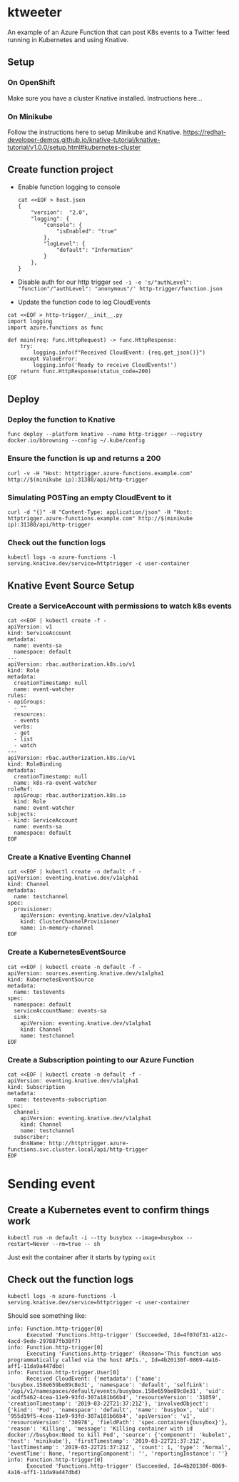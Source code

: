 # ktweeter
An example of an Azure Function that can post K8s events to a Twitter feed running in Kubernetes and using Knative.

## Setup

### On OpenShift 

Make sure you have a cluster Knative installed.  Instructions here...

### On Minikube

Follow the instructions here to setup Minikube and Knative. https://redhat-developer-demos.github.io/knative-tutorial/knative-tutorial/v1.0.0/setup.html#kubernetes-cluster

## Create function project 

* Enable function logging to console
  ```
  cat <<EOF > host.json
  {
      "version":  "2.0",
      "logging": {
          "console": {
              "isEnabled": "true"
          },
          "logLevel": {
              "default": "Information"
          }
      },
  }
  ```
* Disable auth for our http trigger
```sed -i -e 's/"authLevel": "function"/"authLevel": "anonymous"/' http-trigger/function.json```

* Update the function code to log CloudEvents
```
cat <<EOF > http-trigger/__init__.py
import logging
import azure.functions as func

def main(req: func.HttpRequest) -> func.HttpResponse:
    try:
        logging.info(f"Received CloudEvent: {req.get_json()}")
    except ValueError:
        logging.info('Ready to receive CloudEvents!')
    return func.HttpResponse(status_code=200)
EOF
```

## Deploy 

### Deploy the function to Knative
```func deploy --platform knative --name http-trigger --registry docker.io/bbrowning --config ~/.kube/config```

### Ensure the function is up and returns a 200
```curl -v -H "Host: httptrigger.azure-functions.example.com" http://$(minikube ip):31380/api/http-trigger```

### Simulating POSTing an empty CloudEvent to it
```curl -d "{}" -H "Content-Type: application/json" -H "Host: httptrigger.azure-functions.example.com" http://$(minikube ip):31380/api/http-trigger```

### Check out the function logs
```kubectl logs -n azure-functions -l serving.knative.dev/service=httptrigger -c user-container```

## Knative Event Source Setup 

### Create a ServiceAccount with permissions to watch k8s events
```
cat <<EOF | kubectl create -f -
apiVersion: v1
kind: ServiceAccount
metadata:
  name: events-sa
  namespace: default
---
apiVersion: rbac.authorization.k8s.io/v1
kind: Role
metadata:
  creationTimestamp: null
  name: event-watcher
rules:
- apiGroups:
  - ""
  resources:
  - events
  verbs:
  - get
  - list
  - watch
---
apiVersion: rbac.authorization.k8s.io/v1
kind: RoleBinding
metadata:
  creationTimestamp: null
  name: k8s-ra-event-watcher
roleRef:
  apiGroup: rbac.authorization.k8s.io
  kind: Role
  name: event-watcher
subjects:
- kind: ServiceAccount
  name: events-sa
  namespace: default
EOF
```

### Create a Knative Eventing Channel
```
cat <<EOF | kubectl create -n default -f -
apiVersion: eventing.knative.dev/v1alpha1
kind: Channel
metadata:
  name: testchannel
spec:
  provisioner:
    apiVersion: eventing.knative.dev/v1alpha1
    kind: ClusterChannelProvisioner
    name: in-memory-channel
EOF
```


### Create a KubernetesEventSource
```
cat <<EOF | kubectl create -n default -f -
apiVersion: sources.eventing.knative.dev/v1alpha1
kind: KubernetesEventSource
metadata:
  name: testevents
spec:
  namespace: default
  serviceAccountName: events-sa
  sink:
    apiVersion: eventing.knative.dev/v1alpha1
    kind: Channel
    name: testchannel
EOF
```

### Create a Subscription pointing to our Azure Function
```
cat <<EOF | kubectl create -n default -f -
apiVersion: eventing.knative.dev/v1alpha1
kind: Subscription
metadata:
  name: testevents-subscription
spec:
  channel:
    apiVersion: eventing.knative.dev/v1alpha1
    kind: Channel
    name: testchannel
  subscriber:
    dnsName: http://httptrigger.azure-functions.svc.cluster.local/api/http-trigger
EOF
```

# Sending event 

## Create a Kubernetes event to confirm things work
```
kubectl run -n default -i --tty busybox --image=busybox --restart=Never --rm=true -- sh
```

Just exit the container after it starts by typing `exit`

## Check out the function logs
```
kubectl logs -n azure-functions -l serving.knative.dev/service=httptrigger -c user-container
```

Should see something like:
```
info: Function.http-trigger[0]
      Executed 'Functions.http-trigger' (Succeeded, Id=4f07df31-a12c-4acd-9ede-297887fb38f7)
info: Function.http-trigger[0]
      Executing 'Functions.http-trigger' (Reason='This function was programmatically called via the host APIs.', Id=4b20130f-0869-4a16-aff1-11da9a447dbd)
info: Function.http-trigger.User[0]
      Received CloudEvent: {'metadata': {'name': 'busybox.158e659be89c8e31', 'namespace': 'default', 'selfLink': '/api/v1/namespaces/default/events/busybox.158e659be89c8e31', 'uid': 'acdf5462-4cea-11e9-93fd-307a181b66b4', 'resourceVersion': '31059', 'creationTimestamp': '2019-03-22T21:37:21Z'}, 'involvedObject': {'kind': 'Pod', 'namespace': 'default', 'name': 'busybox', 'uid': '955d19f5-4cea-11e9-93fd-307a181b66b4', 'apiVersion': 'v1', 'resourceVersion': '30978', 'fieldPath': 'spec.containers{busybox}'}, 'reason': 'Killing', 'message': 'Killing container with id docker://busybox:Need to kill Pod', 'source': {'component': 'kubelet', 'host': 'minikube'}, 'firstTimestamp': '2019-03-22T21:37:21Z', 'lastTimestamp': '2019-03-22T21:37:21Z', 'count': 1, 'type': 'Normal', 'eventTime': None, 'reportingComponent': '', 'reportingInstance': ''}
info: Function.http-trigger[0]
      Executed 'Functions.http-trigger' (Succeeded, Id=4b20130f-0869-4a16-aff1-11da9a447dbd)
```
